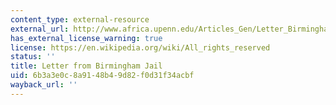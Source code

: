 ```yaml
---
content_type: external-resource
external_url: http://www.africa.upenn.edu/Articles_Gen/Letter_Birmingham.html
has_external_license_warning: true
license: https://en.wikipedia.org/wiki/All_rights_reserved
status: ''
title: Letter from Birmingham Jail
uid: 6b3a3e0c-8a91-48b4-9d82-f0d31f34acbf
wayback_url: ''
---
```

